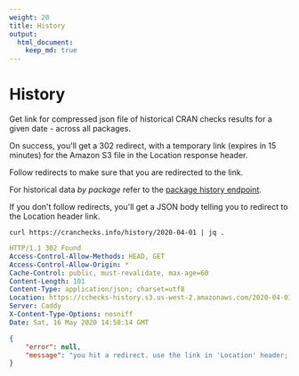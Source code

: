 ```yaml
---
weight: 20
title: History
output: 
  html_document:
    keep_md: true
---
```




# History

Get link for compressed json file of historical CRAN checks results for a given date - across all packages.

On success, you'll get a 302 redirect, with a temporary link (expires in 15 minutes) for the Amazon S3 file in the Location response header.

Follow redirects to make sure that you are redirected to the link.

For historical data _by package_ refer to the [package history endpoint](#packages-by-name-history).

If you don't follow redirects, you'll get a JSON body telling you to redirect to the Location header link.

```shell
curl https://cranchecks.info/history/2020-04-01 | jq .
```
```yaml
HTTP/1.1 302 Found
Access-Control-Allow-Methods: HEAD, GET
Access-Control-Allow-Origin: *
Cache-Control: public, must-revalidate, max-age=60
Content-Length: 101
Content-Type: application/json; charset=utf8
Location: https://cchecks-history.s3.us-west-2.amazonaws.com/2020-04-01.json.gz?X-Amz-Algorithm=AWS4-HMAC-SHA256&X-Amz-Credential=AKIAIE65F6ZPF3JF7JTA%2F20200516%2Fus-west-2%2Fs3%2Faws4_request&X-Amz-Date=20200516T145014Z&X-Amz-Expires=900&X-Amz-SignedHeaders=host&X-Amz-Signature=60b465c0f629d7a5f34061ab0597920176b852843be46f0042d61079eb16fe6a
Server: Caddy
X-Content-Type-Options: nosniff
Date: Sat, 16 May 2020 14:50:14 GMT

```
```json
{
    "error": null,
    "message": "you hit a redirect. use the link in 'Location' header; or follow redirects"
}
```

